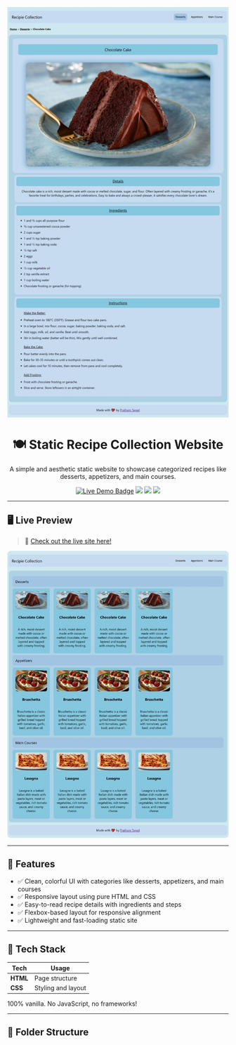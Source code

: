 <p align="center">
  <img src="./cake-preview.jpeg" alt="Chocolate Cake Recipe Preview" />
</p>

<h1 align="center">🍽️ Static Recipe Collection Website</h1>

<p align="center">
  A simple and aesthetic static website to showcase categorized recipes like desserts, appetizers, and main courses. 
</p>

<p align="center">
  <a href="https://your-live-site-link.com"><img src="https://img.shields.io/badge/Live%20Site-Netlify-green?style=for-the-badge&logo=netlify" alt="Live Demo Badge" /></a>
  <a href="https://github.com/prathamtagad/Static-Recipe-Collection/stargazers"><img src="https://img.shields.io/github/stars/prathamtagad/Static-Recipe-Collection?style=for-the-badge" /></a>
  <a href="https://github.com/prathamtagad/Static-Recipe-Collection/network"><img src="https://img.shields.io/github/forks/prathamtagad/Static-Recipe-Collection?style=for-the-badge" /></a>
  <a href="./LICENSE"><img src="https://img.shields.io/github/license/prathamtagad/Static-Recipe-Collection?style=for-the-badge" /></a>
</p>

---

## 🖥️ Live Preview

> 🔗 [Check out the live site here!](https://your-live-site-link.com)

<img src="./home-preview.jpeg" alt="Home Page Screenshot" style="border-radius: 8px;" />

---

## 🚀 Features

- ✅ Clean, colorful UI with categories like desserts, appetizers, and main courses
- ✅ Responsive layout using pure HTML and CSS
- ✅ Easy-to-read recipe details with ingredients and steps
- ✅ Flexbox-based layout for responsive alignment
- ✅ Lightweight and fast-loading static site

---

## 🧰 Tech Stack

| Tech     | Usage               |
|----------|---------------------|
| **HTML** | Page structure       |
| **CSS**  | Styling and layout   |

100% vanilla. No JavaScript, no frameworks!

---

## 📁 Folder Structure

